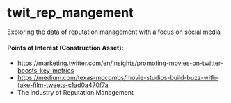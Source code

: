 # twit_rep_mangement
Exploring the data of reputation management with a focus on social media 


#### Points of Interest (Construction Asset):
- https://marketing.twitter.com/en/insights/promoting-movies-on-twitter-boosts-key-metrics
- https://medium.com/texas-mccombs/movie-studios-build-buzz-with-fake-film-tweets-c1ad0a470f7a
- The industry of Reputation Management



